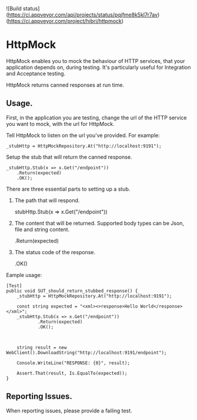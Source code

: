 
![Build status]
(https://ci.appveyor.com/api/projects/status/pqjfme8k5kl7r7av)
(https://ci.appveyor.com/project/hibri/httpmock)

# HttpMock

HttpMock enables you to mock the behaviour of HTTP services, that your application depends on, during testing.
It's particularly useful for Integration and Acceptance testing.

HttpMock returns canned responses at run time.


## Usage.

First, in the application you are testing, change the url of the HTTP service you want to mock, with the url for HttpMock.

Tell HttpMock to listen on the url you've provided. For example:

	_stubHttp = HttpMockRepository.At("http://localhost:9191");

Setup the stub that will return the canned response.

	_stubHttp.Stub(x => x.Get("/endpoint"))
		.Return(expected)
		.OK();

There are three essential parts to setting up a stub.

1. The path that will respond.
	
	stubHttp.Stub(x => x.Get("/endpoint"))

2. The content that will be returned. Supported body types can be Json, file and string content. 

	.Return(expected)

3. The status code of the response.
	
 	.OK()




Eample usage:

	[Test]
 	public void SUT_should_return_stubbed_response() {
		_stubHttp = HttpMockRepository.At("http://localhost:9191");

		const string expected = "<xml><>response>Hello World</response></xml>";
		_stubHttp.Stub(x => x.Get("/endpoint"))
				.Return(expected)
				.OK();

		

		string result = new WebClient().DownloadString("http://localhost:9191/endpoint");

		Console.WriteLine("RESPONSE: {0}", result);

		Assert.That(result, Is.EqualTo(expected));
	}


## Reporting Issues.
When reporting issues, please provide a failing test. 
